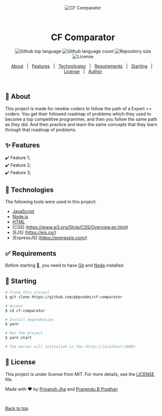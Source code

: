 <div align="center" id="top"> 
  <img src="./.github/app.gif" alt="CF Comparator" />

  &#xa0;

  <!-- <a href="https://cfcomparator.netlify.app">Demo</a> -->
</div>

<h1 align="center">CF Comparator</h1>

<p align="center">
  <img alt="Github top language" src="https://img.shields.io/github/languages/top/pbpcodes/cf-comparator?color=56BEB8">

  <img alt="Github language count" src="https://img.shields.io/github/languages/count/pbpcodes/cf-comparator?color=56BEB8">

  <img alt="Repository size" src="https://img.shields.io/github/repo-size/pbpcodes/cf-comparator?color=56BEB8">

  <img alt="License" src="https://img.shields.io/github/license/pbpcodes/cf-comparator?color=56BEB8">

  <!-- <img alt="Github issues" src="https://img.shields.io/github/issues/pbpcodes/cf-comparator?color=56BEB8" /> -->

  <!-- <img alt="Github forks" src="https://img.shields.io/github/forks/pbpcodes/cf-comparator?color=56BEB8" /> -->

  <!-- <img alt="Github stars" src="https://img.shields.io/github/stars/pbpcodes/cf-comparator?color=56BEB8" /> -->
</p>

<!-- Status -->

<!-- <h4 align="center"> 
	🚧  CF Comparator 🚀 Under construction...  🚧
</h4> 

<hr> -->

<p align="center">
  <a href="#dart-about">About</a> &#xa0; | &#xa0; 
  <a href="#sparkles-features">Features</a> &#xa0; | &#xa0;
  <a href="#rocket-technologies">Technologies</a> &#xa0; | &#xa0;
  <a href="#white_check_mark-requirements">Requirements</a> &#xa0; | &#xa0;
  <a href="#checkered_flag-starting">Starting</a> &#xa0; | &#xa0;
  <a href="#memo-license">License</a> &#xa0; | &#xa0;
  <a href="https://github.com/pbpcodes" target="_blank">Author</a>
</p>

<br>

## :dart: About ##
This project is made for newbie coders to follow the path of a Expert >= coders.
You get their followed roadmap of problems which they used to become a top competitive programmer, and then you follow the same path as they did. And then practice and learn the same concepts that they learn through that roadmap of problems. 

## :sparkles: Features ##

:heavy_check_mark: Feature 1;\
:heavy_check_mark: Feature 2;\
:heavy_check_mark: Feature 3;

## :rocket: Technologies ##

The following tools were used in this project:

- [JavaScript](https://www.javascript.com/)
- [Node.js](https://nodejs.org/en/)
- [HTML](https://html.com/)
- [CSS] (https://www.w3.org/Style/CSS/Overview.en.html)
- [EJS] (https://ejs.co/)
- [ExpressJS] (https://expressjs.com/)

## :white_check_mark: Requirements ##

Before starting :checkered_flag:, you need to have [Git](https://git-scm.com) and [Node](https://nodejs.org/en/) installed.

## :checkered_flag: Starting ##

```bash
# Clone this project
$ git clone https://github.com/pbpcodes/cf-comparator

# Access
$ cd cf-comparator

# Install dependencies
$ yarn

# Run the project
$ yarn start

# The server will initialize in the <http://localhost:3000>
```

## :memo: License ##

This project is under license from MIT. For more details, see the [LICENSE](LICENSE.md) file.


Made with :heart: by <a href="https://github.com/priyansh74" target="_blank">Priyansh Jha</a> and <a href="https://github.com/pbpcodes" target="_blank">Pranendu B Pradhan</a>

&#xa0;

<a href="#top">Back to top</a>
